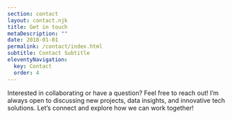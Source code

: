 ```yaml
---
section: contact
layout: contact.njk
title: Get in touch
metaDescription: ""
date: 2018-01-01
permalink: /contact/index.html
subtitle: Contact Subtitle
eleventyNavigation:
  key: Contact
  order: 4
---
```

Interested in collaborating or have a question? Feel free to reach out! I’m always open to discussing new projects, data insights, and innovative tech solutions. Let’s connect and explore how we can work together!